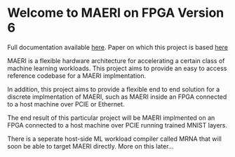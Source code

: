 # Welcome to MAERI on FPGA Version 6

Full documentation available [here](https://bracketmaster.github.io/MAERI-RTL/).
Paper on which this project is based [here](https://dl.acm.org/doi/pdf/10.1145/3296957.3173176)

MAERI is a flexible hardware architecture for accelerating a certain class of machine learning workloads. This project aims to provide an easy to access reference codebase for a MAERI implmentation.

In addition, this project aims to provide a flexible end to end solution for a discrete implmentation of MAERI, such as MAERI inside an FPGA connected to a host machine over PCIE or Ethernet.

The end result of this particular project will be MAERI implmented on an FPGA connected to a host machine over PCIE running trained MNIST layers.

There is a seperate host-side ML workload compiler called MRNA that will soon be able to target MAERI directly. More on this later...